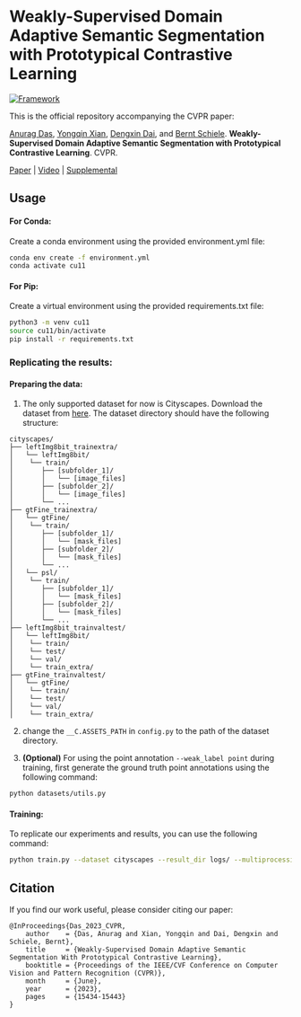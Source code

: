 # Weakly-Supervised Domain Adaptive Semantic Segmentation with Prototypical Contrastive Learning
[![Framework](https://img.shields.io/badge/PyTorch-%23EE4C2C.svg?&logo=PyTorch&logoColor=white)](https://pytorch.org/)


This is the official repository accompanying the CVPR paper:

[Anurag Das](https://anurag-198.github.io/), [Yongqin Xian](https://xianyongqin.github.io/), [Dengxin Dai](https://vas.mpi-inf.mpg.de/dengxin/), and [Bernt Schiele](https://scholar.google.com/citations?user=z76PBfYAAAAJ&hl=en). **Weakly-Supervised Domain Adaptive Semantic Segmentation with Prototypical Contrastive Learning**. CVPR.

[Paper](https://openaccess.thecvf.com/content/CVPR2023/papers/Das_Weakly-Supervised_Domain_Adaptive_Semantic_Segmentation_With_Prototypical_Contrastive_Learning_CVPR_2023_paper.pdf) | [Video](https://www.youtube.com/watch?v=Arg8p0Zrf9A) | [Supplemental](https://openaccess.thecvf.com/content/CVPR2023/supplemental/Das_Weakly-Supervised_Domain_Adaptive_CVPR_2023_supplemental.pdf)


## Usage

#### For Conda:
Create a conda environment using the provided environment.yml file:

```bash
conda env create -f environment.yml
conda activate cu11
```
#### For Pip:
Create a virtual environment using the provided requirements.txt file:

```bash
python3 -m venv cu11
source cu11/bin/activate
pip install -r requirements.txt
```

### Replicating the results:

#### Preparing the data:
1. The only supported dataset for now is Cityscapes. Download the dataset from [here](https://www.cityscapes-dataset.com/). The dataset directory should have the following structure:

```
cityscapes/
├── leftImg8bit_trainextra/
│   └── leftImg8bit/
│    └── train/
│       ├── [subfolder_1]/
│       │   └── [image_files]
│       ├── [subfolder_2]/
│       │   └── [image_files]
│       └── ...
├── gtFine_trainextra/
│   └── gtFine/
│    └── train/
│       ├── [subfolder_1]/
│       │   └── [mask_files]
│       ├── [subfolder_2]/
│       │   └── [mask_files]
│       └── ...
│   └── psl/
│    └── train/
│       ├── [subfolder_1]/
│       │   └── [mask_files]
│       ├── [subfolder_2]/
│       │   └── [mask_files]
│       └── ...
├── leftImg8bit_trainvaltest/
│   └── leftImg8bit/
│    └── train/
│    └── test/
│    └── val/
│    └── train_extra/
├── gtFine_trainvaltest/
│   └── gtFine/
│    └── train/
│    └── test/
│    └── val/
│    └── train_extra/
```

2. change the ```__C.ASSETS_PATH``` in ```config.py``` to the path of the dataset directory.

3. **(Optional)** For using the point annotation ```--weak_label point``` during training, first generate the ground truth point annotations using the following command:

```bash
python datasets/utils.py
```

#### Training:
To replicate our experiments and results, you can use the following command:

```bash
python train.py --dataset cityscapes --result_dir logs/ --multiprocessing_distributed  --use_contrast  --bn_buffer --weak_label coarse --use_wl --imloss --improto
```

## Citation

If you find our work useful, please consider citing our paper:

```
@InProceedings{Das_2023_CVPR,
    author    = {Das, Anurag and Xian, Yongqin and Dai, Dengxin and Schiele, Bernt},
    title     = {Weakly-Supervised Domain Adaptive Semantic Segmentation With Prototypical Contrastive Learning},
    booktitle = {Proceedings of the IEEE/CVF Conference on Computer Vision and Pattern Recognition (CVPR)},
    month     = {June},
    year      = {2023},
    pages     = {15434-15443}
}
```
